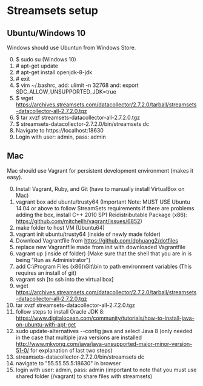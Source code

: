 # Streamsets setup 

## Ubuntu/Windows 10

Windows should use Ubuntun from Windows Store.

0. $ sudo su (Windows 10)
0. \# apt-get update
0. \# apt-get install openjdk-8-jdk
0. \# exit
0. $ vim ~/.bashrc, add: ulimit -n 32768 and: export SDC\_ALLOW\_UNSUPPORTED\_JDK=true
0. $ wget https://archives.streamsets.com/datacollector/2.7.2.0/tarball/streamsets-datacollector-all-2.7.2.0.tgz
0. $ tar xvzf streamsets-datacollector-all-2.7.2.0.tgz
0. $ streamsets-datacollector-2.7.2.0/bin/streamsets dc
0. Navigate to https://localhost:18630
0. Login with user: admin, pass: admin

## Mac

Mac should use Vagrant for persistent development environment (makes it easy).

0. Install Vagrant, Ruby, and Git (have to manually install VirtualBox on Mac)
0. vagrant box add ubuntu/trusty64 (Important Note: MUST USE Ubuntu 14.04 or above to follow StreamSets requirements if there are problems adding the box, install C++ 2010 SP1 Reidistributable Package (x86): https://github.com/mitchellh/vagrant/issues/6852)
0. make folder to host VM (Ubuntu64)
0. vagrant init ubuntu/trusty64 (inside of newly made folder)
0. Download Vagrantfile from https://github.com/dphuang2/dotfiles
0. replace new Vagrantfile made from init with downloaded Vagrantfile
0. vagrant up (inside of folder) (Make sure that the shell that you are in is being "Run as Administrator")
0. add C:\Program Files (x86)\Git\bin to path environment variables (This requires an install of git)
0. vagrant ssh [to ssh into the virtual box]
0. wget https://archives.streamsets.com/datacollector/2.7.2.0/tarball/streamsets-datacollector-all-2.7.2.0.tgz 
0. tar xvzf streamsets-datacollector-all-2.7.2.0.tgz
0. follow steps to install Oracle JDK 8: https://www.digitalocean.com/community/tutorials/how-to-install-java-on-ubuntu-with-apt-get
0. sudo update-alternatives --config java and select Java 8 (only needed in the case that multiple java versions are installed http://www.mkyong.com/java/java-unsupported-major-minor-version-51-0/ for explanation of last two steps)
0. streamsets-datacollector-2.7.2.0/bin/streamsets dc
0. navigate to "55.55.55.5:18630" in browser
0. login with user: admin, pass: admin (important to note that you must use shared folder (/vagrant) to share files with streamsets)

